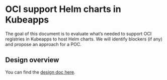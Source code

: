 # OCI support Helm charts in Kubeapps

The goal of this document is to evaluate what’s needed to support OCI registries in Kubeapps to host Helm charts. We will identify blockers (if any) and propose an approach for a POC.

## Design overview

You can find the [design doc here](https://docs.google.com/document/d/1-9mAdNhu_Hue8ZmCywXQbNEOLhC1-IABQ36zk_Ua1SM/edit).
